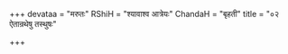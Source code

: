 +++
devataa = "मरुतः"
RShiH = "श्यावाश्व आत्रेयः"
ChandaH = "बृहती"
title = "०२ ऐतान्रथेषु तस्थुषः"

+++
